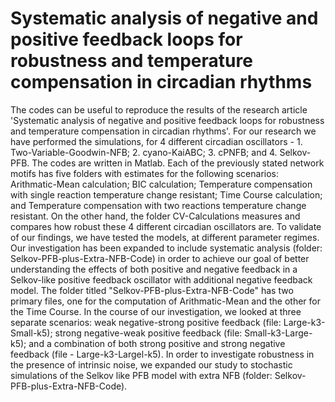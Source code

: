 # Systematic analysis of negative and positive feedback loops for robustness and temperature compensation in circadian rhythms
The codes can be useful to reproduce the results of the research article 'Systematic analysis of negative and positive feedback loops for robustness and temperature compensation in circadian rhythms'. For our research we have performed the simulations, for 4 different circadian oscillators - 1. Two-Variable-Goodwin-NFB; 2. cyano-KaiABC; 3. cPNFB; and 4. Selkov-PFB. 
The codes are written in Matlab. 
Each of the previously stated network motifs has five folders with estimates for the following scenarios: Arithmatic-Mean calculation; BIC calculation; Temperature compensation with single reaction temperature change resistant; Time Course calculation; and Temperature compensation with two reactions temperature change resistant. On the other hand, the folder CV-Calculations measures and compares how robust these 4 different circadian oscillators are.
To validate of our findings, we have tested the models, at different parameter regimes. Our investigation has been expanded to include systematic analysis (folder: Selkov-PFB-plus-Extra-NFB-Code) in order to achieve our goal of better understanding the effects of both positive and negative feedback in a Selkov-like positive feedback oscillator with additional negative feedback model. The folder titled "Selkov-PFB-plus-Extra-NFB-Code" has two primary files, one for the computation of Arithmatic-Mean and the other for the Time Course.  In the course of our investigation, we looked at three separate scenarios: weak negative-strong positive feedback (file: Large-k3-Small-k5); strong negative-weak positive feedback (file: Small-k3-Large-k5); and a combination of both strong positive and strong negative feedback (file - Large-k3-Largel-k5).
In order to investigate robustness in the presence of intrinsic noise, we expanded our study to stochastic simulations of the Selkov like PFB model with extra NFB (folder: Selkov-PFB-plus-Extra-NFB-Code).
